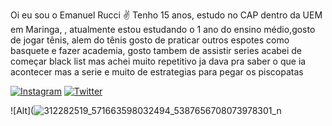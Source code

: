 Oi eu sou o Emanuel Rucci ✌️
Tenho 15 anos, estudo no CAP dentro da UEM em Maringa, , atualmente estou estudando o 1 ano do ensino médio,gosto de jogar tênis, alem do tênis gosto de praticar outros espotes como basquete e fazer academia, gosto tambem de assistir series acabei de começar black list mas achei muito repetitivo ja dava pra saber o que ia acontecer mas a serie e muito de estrategias para pegar os piscopatas 

[![Instagram](https://img.shields.io/badge/Instagram-E4405F?style=for-the-badge&logo=instagram&logoColor=white)](https://instagram.com/emanuelrucci_1?igshid=NzZhOTFlYzFmZQ==)
[![Twitter](https://img.shields.io/badge/Gmail-D14836?style=for-the-badge&logo=gmail&logoColor=white)](mailto:emanuelrucci10@gmail.com)

![Alt](![312282519_571663598032494_5387656708073978301_n](https://github.com/PaiDeFamilia2023/PaiDeFamilia2023/assets/146108466/5174aef9-8852-401f-99c0-e2394c536c0d)







